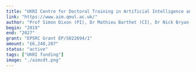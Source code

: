 ```yaml
---
title: "UKRI Centre for Doctoral Training in Artificial Intelligence and Music (AIM)"
link: "https://www.aim.qmul.ac.uk/"
author: "Prof Simon Dixon (PI), Dr Mathieu Barthet (CI), Dr Nick Bryan-Kinns (CI), Dr Gyorgy Fazekas (CI), Prof Mark Sandler (CI), Dr Andrew McPherson (CI), Dr Emmanouil Benetos (CI)"
begin: "2019"
end: "2027"
grant: "EPSRC Grant EP/S022694/1"
amount: "£6,240,207"
status: "active"
tags: ["UKRI funding"]
image: "./aimcdt.png"
---
```


